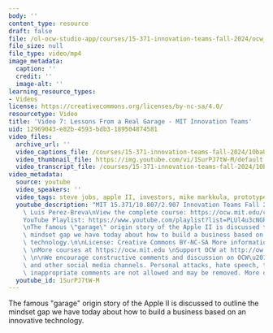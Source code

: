 ```yaml
---
body: ''
content_type: resource
draft: false
file: /ol-ocw-studio-app/courses/15-371-innovation-teams-fall-2024/ocw_15371_video_7_360p_16_9.mp4
file_size: null
file_type: video/mp4
image_metadata:
  caption: ''
  credit: ''
  image-alt: ''
learning_resource_types:
- Videos
license: https://creativecommons.org/licenses/by-nc-sa/4.0/
resourcetype: Video
title: 'Video 7: Lessons From a Real Garage - MIT Innovation Teams'
uid: 12969043-e82b-4593-bdb3-189504874581
video_files:
  archive_url: ''
  video_captions_file: /courses/15-371-innovation-teams-fall-2024/1ObaU_sLlp4cSidxjEm-ggbJC_b8b8S2M_transcript.webvtt
  video_thumbnail_file: https://img.youtube.com/vi/1SurPJ7tW-M/default.jpg
  video_transcript_file: /courses/15-371-innovation-teams-fall-2024/1ObaU_sLlp4cSidxjEm-ggbJC_b8b8S2M_transcript.pdf
video_metadata:
  source: youtube
  video_speakers: ''
  video_tags: steve jobs, apple II, investors, mike markkula, prototype
  youtube_description: "MIT 15.371/10.807/2.907 Innovation Teams Fall 2024\nInstructor:\
    \ Luis Perez-Breva\nView the complete course: https://ocw.mit.edu/courses/15-371-innovation-teams-fall-2024\n\
    YouTube Playlist: https://www.youtube.com/playlist?list=PLUl4u3cNGP63FBm4EY4n6fh8dcUAnetzi\n\
    \nThe famous \"garage\" origin story of the Apple II is discussed to outline the\
    \ mindset gap we have today about how to build a business based on an innovative\
    \ technology.\n\nLicense: Creative Commons BY-NC-SA More information at https://ocw.mit.edu/terms\
    \ \nMore courses at https://ocw.mit.edu \nSupport OCW at http://ow.ly/a1If50zVRl\
    \ \n\nWe encourage constructive comments and discussion on OCW\u2019s YouTube\
    \ and other social media channels. Personal attacks, hate speech, trolling, and\
    \ inappropriate comments are not allowed and may be removed. More details at https://ocw.mit.edu/comments."
  youtube_id: 1SurPJ7tW-M
---
```

The famous "garage" origin story of the Apple II is discussed to outline the mindset gap we have today about how to build a business based on an innovative technology.